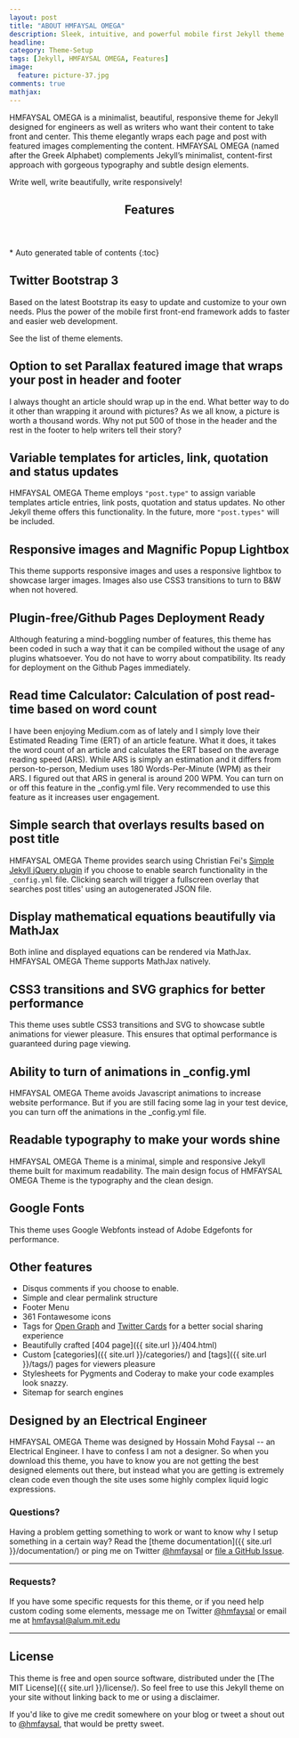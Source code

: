 ```yaml
---
layout: post
title: "ABOUT HMFAYSAL OMEGA"
description: Sleek, intuitive, and powerful mobile first Jekyll theme
headline: 
category: Theme-Setup
tags: [Jekyll, HMFAYSAL OMEGA, Features]
image: 
  feature: picture-37.jpg 
comments: true
mathjax: 
---
```

HMFAYSAL OMEGA is a minimalist, beautiful, responsive theme for Jekyll designed for engineers as well as writers who want their content to take front and center. This theme elegantly wraps each page and post with featured images complementing the content. HMFAYSAL OMEGA (named after the Greek Alphabet) complements Jekyll’s minimalist, content-first approach with gorgeous typography and subtle design elements.

Write well, write beautifully, write responsively!

<section id="table-of-contents" class="toc">
  <header>
    <h1>Features</h1>
  </header>
<div id="drawer" markdown="1">
*  Auto generated table of contents
{:toc}
</div>
</section><!-- /#table-of-contents -->

## Twitter Bootstrap 3 ##

Based on the latest Bootstrap its easy to update and customize to your own needs. Plus the power of the mobile first front-end framework adds to faster and easier web development.

See the list of theme elements.

## Option to set Parallax featured image that wraps your post in header and footer ##

I always thought an article should wrap up in the end. What better way to do it other than wrapping it around with pictures? As we all know, a picture is worth a thousand words. Why not put 500 of those in the header and the rest in the footer to help writers tell their story?

## Variable templates for articles, link, quotation and status updates ##

HMFAYSAL OMEGA Theme employs `"post.type"` to assign variable templates article entries, link posts, quotation and status updates. No other Jekyll theme offers this functionality. In the future, more `"post.types"` will be included.

## Responsive images and Magnific Popup Lightbox ##

This theme supports responsive images and uses a responsive lightbox to showcase larger images. Images also use CSS3 transitions to turn to B&W when not hovered.

## Plugin-free/Github Pages Deployment Ready ##

Although featuring a mind-boggling number of features, this theme has been coded in such a way that it can be compiled without the usage of any plugins whatsoever. You do not have to worry about compatibility. Its ready for deployment on the Github Pages immediately.

## Read time Calculator: Calculation of post read-time based on word count ##

I have been enjoying Medium.com as of lately and I simply love their Estimated Reading Time (ERT) of an article feature. What it does, it takes the word count of an article and calculates the ERT based on the average reading speed (ARS). While ARS is simply an estimation and it differs from person-to-person, Medium uses 180 Words-Per-Minute (WPM) as their ARS. I figured out that ARS in general is around 200 WPM. You can turn on or off this feature in the _config.yml file. Very recommended to use this feature as it increases user engagement.

## Simple search that overlays results based on post title ##

HMFAYSAL OMEGA Theme provides search using Christian Fei's [Simple Jekyll jQuery plugin](https://github.com/christian-fei/Simple-Jekyll-Search) if you choose to enable search functionality in the `_config.yml` file. Clicking search will trigger a fullscreen overlay that searches post titles' using an autogenerated JSON file.

## Display mathematical equations beautifully via MathJax ##

Both inline and displayed equations can be rendered via MathJax. HMFAYSAL OMEGA Theme supports MathJax natively.

## CSS3 transitions and SVG graphics for better performance  ##

This theme uses subtle CSS3 transitions and SVG to showcase subtle animations for viewer pleasure. This ensures that optimal performance is guaranteed during page viewing.

## Ability to turn of animations in _config.yml ##

HMFAYSAL OMEGA Theme avoids Javascript animations to increase website performance. But if you are still facing some lag in your test device, you can turn off the animations in the _config.yml file.

## Readable typography to make your words shine ##

HMFAYSAL OMEGA Theme is a minimal, simple and responsive Jekyll theme built for maximum readability. The main design focus of HMFAYSAL OMEGA Theme is the typography and the clean design. 

## Google Fonts ##

This theme uses Google Webfonts instead of Adobe Edgefonts for performance. 

## Other features ##

* Disqus comments if you choose to enable.
* Simple and clear permalink structure
* Footer Menu
* 361 Fontawesome icons
* Tags for [Open Graph](https://developers.facebook.com/docs/opengraph/) and [Twitter Cards](https://dev.twitter.com/docs/cards) for a better social sharing experience
* Beautifully crafted [404 page]({{ site.url }}/404.html)
* Custom [categories]({{ site.url }}/categories/) and [tags]({{ site.url }}/tags/) pages for viewers pleasure
* Stylesheets for Pygments and Coderay to make your code examples look snazzy.
* Sitemap for search engines


## Designed by an Electrical Engineer

HMFAYSAL OMEGA Theme was designed by Hossain Mohd Faysal -- an Electrical Engineer. I have to confess I am not a designer. So when you download this theme, you have to know you are not getting the best designed elements out there, but instead what you are getting is extremely clean code even though the site uses some highly complex liquid logic expressions.

### Questions?

Having a problem getting something to work or want to know why I setup something in a certain way? Read the [theme documentation]({{ site.url }}/documentation/) or ping me on Twitter [@hmfaysal](http://twitter.com/hmfaysal) or [file a GitHub Issue](https://github.com/hmfaysal/hmfaysal-omega-theme/issues/new).

---

### Requests?

If you have some specific requests for this theme, or if you need help custom coding some elements, message me on Twitter [@hmfaysal](http://twitter.com/hmfaysal) or email me at [hmfaysal@alum.mit.edu](mailto:hmfaysal@alum.mit.edu)

---

## License

This theme is free and open source software, distributed under the [The MIT License]({{ site.url }}/license/). So feel free to use this Jekyll theme on your site without linking back to me or using a disclaimer.


If you'd like to give me credit somewhere on your blog or tweet a shout out to [@hmfaysal](https://twitter.com/hmfaysal), that would be pretty sweet.